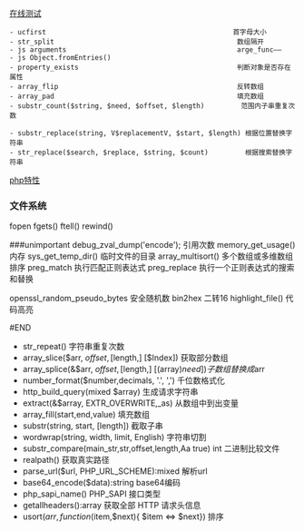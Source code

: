 [在线测试](http://php.jsrun.net/)

```
- ucfirst                                              首字母大小
- str_split                                             数组隔开
- js arguments                                          arge_func——
- js Object.fromEntries()
- property_exists                                       判断对象是否存在属性 
- array_flip                                            反转数组
- array_pad                                             填充数组
- substr_count($string, $need, $offset, $length)         范围内子串重复次数

- substr_replace(string, V$replacementV, $start, $length) 根据位置替换字符串                                
- str_replace($search, $replace, $string, $count)         根据搜索替换字符串
```

[php特性](https://xiaoxiami.gitbook.io/php-7/php-71x-xin-te-xing/xin-te-xing/ke-wei-kong-ff08-nullable-ff09-lei-xing)
### 文件系统
fopen fgets() ftell() rewind()

###unimportant
debug_zval_dump('encode');   引用次数
memory_get_usage()           内存
sys_get_temp_dir()           临时文件的目录
array_multisort()            多个数组或多维数组排序
preg_match                   执行匹配正则表达式
preg_replace                 执行一个正则表达式的搜索和替换

openssl_random_pseudo_bytes  安全随机数
bin2hex                      二转16
highlight_file()             代码高亮

#END
- str_repeat()                                           字符串重复次数
- array_slice($arr, $offset, [$length,] [$Index])        获取部分数组
- array_splice(&$arr, $offset,[$length,] [(array)$need]) 子数组替换成$arr
- number_format($number,decimals, '.', ',')              千位数格式化
- http_build_query(mixed $array)                         生成请求字符串
- extract(&$array, EXTR_OVERWRITE,_as)                   从数组中到出变量
- array_fill(start,end,value)                            填充数组
- substr(string, start, [length])                        截取子串
- wordwrap(string, width, limit, English)                字符串切割
- substr_compare(main_str,str,offset,length,Aa true) int 二进制比较文件
- realpath()                                             获取真实路径
- parse_url($url, PHP_URL_SCHEME):mixed                  解析url
- base64_encode($data):string                            base64编码
- php_sapi_name() PHP_SAPI                               接口类型
- getallheaders():array                                  获取全部 HTTP 请求头信息
- usort($arr,function($item,$next){ $item <=> $next})    排序